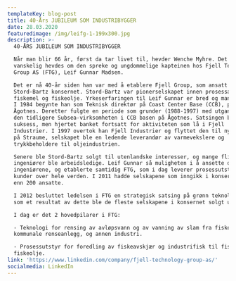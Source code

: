 ```yaml
---
templateKey: blog-post
title: 40-Års JUBILEUM SOM INDUSTRIBYGGER
date: 28.03.2020
featuredimage: /img/leifg-1-199x300.jpg
description: >-
  40-ÅRS JUBILEUM SOM INDUSTRIBYGGER

  Når man blir 66 år, først da tar livet til, hevder Wenche Myhre. Det kan
  vanskelig hevdes om den spreke og ungdommelige kapteinen hos Fjell Technology
  Group AS (FTG), Leif Gunnar Madsen. 

  Det er nå 40-år siden han var med å etablere Fjell Group, som ansatt i
  Stord-Bartz konsernet. Stord-Bartz var pionerselskapet innen prosessanlegg for
  fiskemel og fiskeolje. Yrkeserfaringen til Leif Gunnar er bred og mangfoldig.
  I 1984 begynte han som Teknisk direktør på Coast Center Base (CCB), på
  Ågotnes. Deretter fulgte en periode som grunder (1988-1997) med utgangspunkt i
  den tidligere Subsea-virksomheten i CCB basen på Ågotnes. Satsingen ble en
  suksess, men hjertet banket fortsatt for aktiviteten som lå i Fjell
  Industrier. I 1997 overtok han Fjell Industrier og flyttet den til nye lokaler
  på Straume, selskapet ble en ledende leverandør av varmevekslere og
  trykkbeholdere til oljeindustrien. 

  Senere ble Stord-Bartz solgt til utenlandske interesser, og mange flinke
  ingeniører ble arbeidsledige. Leif Gunnar så muligheten i å ansette disse
  ingeniørene, og etablerte samtidig FTG, som i dag leverer prosessutstyr til
  kunder over hele verden. I 2011 hadde selskapene som inngikk i konsernet mer
  enn 200 ansatte. 

  I 2012 besluttet ledelsen i FTG en strategisk satsing på grønn teknologi, og
  som et resultat av dette ble de fleste selskapene i konsernet solgt ut. 

  I dag er det 2 hovedpilarer i FTG:

  - Teknologi for rensing av avløpsvann og av vanning av slam fra fiskeoppdrett,
  kommunale renseanlegg, og annen industri. 

  - Prosessutstyr for foredling av fiskeavskjær og industrifisk til fiskemel og
  fiskeolje. 
link: 'https://www.linkedin.com/company/fjell-technology-group-as/'
socialmedia: LinkedIn
---
```


